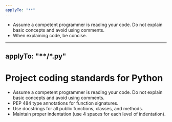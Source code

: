 ```yaml
---
applyTo: "**"
---
```

- Assume a competent programmer is reading your code. Do not explain basic concepts and avoid using comments.
- When explaining code, be concise.

---
applyTo: "**/*.py"
---
# Project coding standards for Python
- Assume a competent programmer is reading your code. Do not explain basic concepts and avoid using comments.
- PEP 484 type annotations for function signatures.
- Use docstrings for all public functions, classes, and methods.
- Maintain proper indentation (use 4 spaces for each level of indentation).

